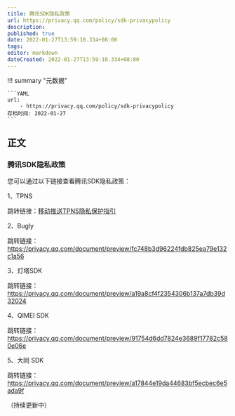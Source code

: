 ```yaml
---
title: 腾讯SDK隐私政策
url: https://privacy.qq.com/policy/sdk-privacypolicy
description:
published: true
date: 2022-01-27T13:59:10.334+08:00
tags:
editor: markdown
dateCreated: 2022-01-27T13:59:10.334+08:00
---
```


!!! summary "元数据"

    ```YAML
    url:
        - https://privacy.qq.com/policy/sdk-privacypolicy
    存档时间: 2022-01-27
    ```

## 正文

### 腾讯SDK隐私政策

您可以通过以下链接查看腾讯SDK隐私政策：

1、TPNS

跳转链接：[移动推送TPNS隐私保护指引](移动推送TPNS隐私保护指引.md)

2、Bugly

跳转链接：<https://privacy.qq.com/document/preview/fc748b3d96224fdb825ea79e132c1a56>

3、灯塔SDK

跳转链接：<https://privacy.qq.com/document/preview/a19a8cf4f2354306b137a7db39d32024>

4、QIMEI SDK

跳转链接：<https://privacy.qq.com/document/preview/91754d6dd7824e3689f17782c580e06e>

5、大同 SDK

跳转链接：<https://privacy.qq.com/document/preview/a17844e19da44683bf5ecbec6e5ada9f>

（持续更新中）
